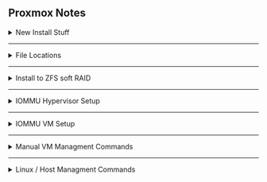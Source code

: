 ## Proxmox Notes

<details>
  <summary>New Install Stuff</summary>
  
* Disable subscription nag popups
```
sed -i.bak "s/data.status !== 'Active'/false/g" /usr/share/javascript/proxmox-widget-toolkit/proxmoxlib.js && systemctl restart pveproxy.service
```
* Disable Enterprise Repositories
```
sed -i.bak 's|deb https://enterprise.proxmox.com/debian jessie pve-enterprise|\# deb https://enterprise.proxmox.com/debian jessie pve-enterprise|' /etc/apt/sources.list.d/pve-enterprise.list
echo "deb http://download.proxmox.com/debian jessie pve-no-subscription" > /etc/apt/sources.list.d/pve-no-sub.list
```
</details>

---

<details>
  <summary>File Locations</summary>
  
* Non-ZFS Boot load - /etc/default/grub (afterward update-grub)
* Add Modules - /etc/modules
* Driver loading blacklist - /etc/modprobe.d/blacklist.conf
* VM Config - /etc/pve/qemu-server/<VM-ID>.conf
* Custom romfile location - /user/share/kvm/
* VFIO conf - /etc/modprobe.d/vfio.conf
</details>

---

<details>
  <summary>Install to ZFS soft RAID</summary>
  
* Normal Install - When picking drive, choose option/advance button and choose mirror stripe raidz etc.
</details>

---

<details>
  <summary>IOMMU Hypervisor Setup</summary>
  
(Proxmox's Guide)[https://pve.proxmox.com/wiki/Pci_passthrough]
  
* For EXT3/4-LVM GRUB Boot:
  * nano /etc/default/grub
```
GRUB_CMDLINE_LINUX_DEFAULT="quiet iommu=pt amd_iommu=1 pcie_acs_override=downstream,multifunction nofb nomodeset video=vesafb:off video=efifb:off"
```
  * update-grub

<details>
  <summary>GRUB_CMDLINE_LINUX_DEFAULT ARGS</summary>
  
* quiet - non-verbose boot (hides tons of loading and checks)
* pcie_acs_override (Shouldn't be used unless needed for group isolation)
  * downstream - Hack to split IOMMU groups further.
  * multifunction - Further splits Multifunc devices.
* The following are all ways to disable the boot frame buffer (one or more can be used)
  * vga=normal - Disable Frame Buffer
  * nofb - No Frame Buffer
  * nomodeset - Tells Kernel not to load video drivers and use BIOS mode during boot
  * video=vesafb:off - Frame Buffer Off
  * video=efifb:off - UEFI Frame Buffer mapping
  * i915.modset=0 - Frame Buffer Off
Verify if Framebuffer is being used:
```
ls -l /dev/fb*
```
If the frame buffer is enabled, the above command will usually return /dev/fbX (X being a number; usually 0).
or
```
grep -i "frame buffer" /var/log/syslog
```
If the frame buffer is enabled, it should return something such as: "Console: switching to colour frame buffer device 160x64, fb0: inteld"

</details>

* For ZFS Boot:
  * nano /etc/kernel/cmdline
```
root=ZFS=rpool/ROOT/pve-1 boot=zfs quiet amd_iommu=on iommu=pt video=vesafb:off video=efifb:off
```
  * pve-efiboot-tool refresh

* nano /etc/modules
```
vfio
vfio_iommu_type1
vfio_pci
vfio_virqfd
```
* reboot

* If needed, blacklist drivers from starting:
```
echo "blacklist radeon" >> /etc/modprobe.d/blacklist.conf
echo "blacklist nouveau" >> /etc/modprobe.d/blacklist.conf
echo "blacklist nvidia" >> /etc/modprobe.d/blacklist.conf
```

* If needed, manually set GPU etc to use vfio driver.
  * Check if driver is already vfio using lspci -v
  * To manually set, get device IDs (eg 01:00.0 0000: 10de:1b81 (rev a1)"&" 01:00.1 0000: 10de:10f0 (rev a1) " - You need 10de:1b81 and 10de:10f0.)
  * echo "options vfio-pci ids=10de:DEV_ID1,10de:DEV_ID2" > /etc/modprobe.d/vfio.conf  - replace DEV_ID1&2 with actual addresses from above.
  * After rebooting, changes can be verified with lspci -v

</details>

---

<details>
  <summary>IOMMU VM Setup</summary>
  
* BIOS: OVMF(UEFI)
* Add->EFI Disk
* Machine: G35
* nano /etc/pve/qemu-server/100.conf
```
cpu: host,hidden=1,flags=+pcid
```

* If Video BIOS Needs to be modified to get working:
  * Download BIOS using NVFlash
    * Download NVFlash and create/move to C:\nvflash\
    * Run CMD as Admin and run:
    * nvflash.exe --save gpubios.rom
  * Using Hex Editor (HxD20 Works) open rom:
    * Find "UªyëK7400éLwÌVIDEO" which is the start of the actual bios, delete everything before it.  THe offset for that line should change to 8 zeros.  Save as.
  * Using WinSCP etc, upload modified rom to /user/share/kvm/
  * Rom can be specified in VMID.conf with ',romfile=fixed_gpubios.rom' added to the hostpci0 passthrough line.

* VM Config optional ARGS that sometimes help:
  * args: -cpu 'host,+kvm_pv_unhalt,+kvm_pv_eoi,hv_vendor_id=NV43FIX,kvm=off'

</details>

---

<details>
  <summary>Manual VM Managment Commands</summary>
  
* qm stop VMID - Manually Stop VM
* qm destroy VMID - Delete VM
* qm unlock VMID - Unlock if needed before Destroy etc
</details>

---

<details>
  <summary>Linux / Host Managment Commands</summary>
  
* sgdisk --zap-all <device> - Clears all partitions so disk can be reassigned/used
</details>
